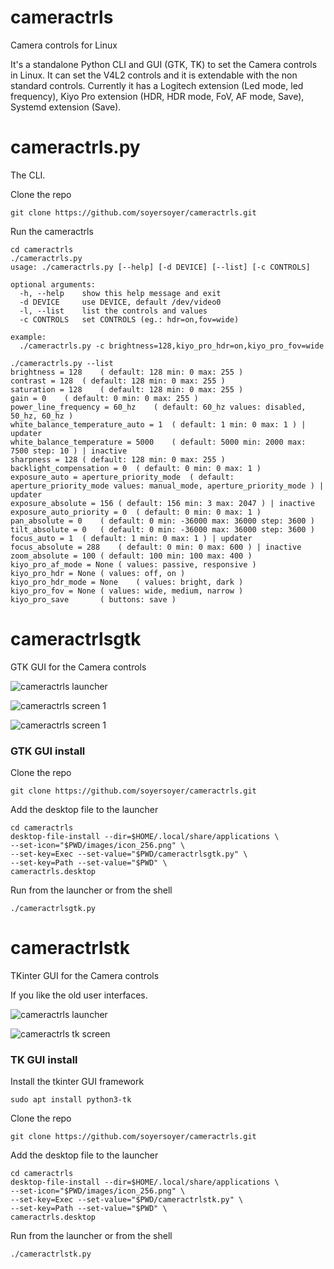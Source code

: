 # cameractrls
Camera controls for Linux

It's a standalone Python CLI and GUI (GTK, TK) to set the Camera controls in Linux. It can set the V4L2 controls and it is extendable with the non standard controls. Currently it has a Logitech extension (Led mode, led frequency), Kiyo Pro extension (HDR, HDR mode, FoV, AF mode, Save), Systemd extension (Save).

# cameractrls.py

The CLI.

Clone the repo
```shell
git clone https://github.com/soyersoyer/cameractrls.git
```

Run the cameractrls
```shell
cd cameractrls
./cameractrls.py
usage: ./cameractrls.py [--help] [-d DEVICE] [--list] [-c CONTROLS]

optional arguments:
  -h, --help    show this help message and exit
  -d DEVICE     use DEVICE, default /dev/video0
  -l, --list    list the controls and values
  -c CONTROLS   set CONTROLS (eg.: hdr=on,fov=wide)

example:
  ./cameractrls.py -c brightness=128,kiyo_pro_hdr=on,kiyo_pro_fov=wide
```

```shell
./cameractrls.py --list
brightness = 128	( default: 128 min: 0 max: 255 )
contrast = 128	( default: 128 min: 0 max: 255 )
saturation = 128	( default: 128 min: 0 max: 255 )
gain = 0	( default: 0 min: 0 max: 255 )
power_line_frequency = 60_hz	( default: 60_hz values: disabled, 50_hz, 60_hz )
white_balance_temperature_auto = 1	( default: 1 min: 0 max: 1 ) | updater
white_balance_temperature = 5000	( default: 5000 min: 2000 max: 7500 step: 10 ) | inactive
sharpness = 128	( default: 128 min: 0 max: 255 )
backlight_compensation = 0	( default: 0 min: 0 max: 1 )
exposure_auto = aperture_priority_mode	( default: aperture_priority_mode values: manual_mode, aperture_priority_mode ) | updater
exposure_absolute = 156	( default: 156 min: 3 max: 2047 ) | inactive
exposure_auto_priority = 0	( default: 0 min: 0 max: 1 )
pan_absolute = 0	( default: 0 min: -36000 max: 36000 step: 3600 )
tilt_absolute = 0	( default: 0 min: -36000 max: 36000 step: 3600 )
focus_auto = 1	( default: 1 min: 0 max: 1 ) | updater
focus_absolute = 288	( default: 0 min: 0 max: 600 ) | inactive
zoom_absolute = 100	( default: 100 min: 100 max: 400 )
kiyo_pro_af_mode = None	( values: passive, responsive )
kiyo_pro_hdr = None	( values: off, on )
kiyo_pro_hdr_mode = None	( values: bright, dark )
kiyo_pro_fov = None	( values: wide, medium, narrow )
kiyo_pro_save		( buttons: save )
```


# cameractrlsgtk
GTK GUI for the Camera controls

![cameractrls launcher](https://github.com/soyersoyer/cameractrls/raw/main/images/gui_launcher.png)

![cameractrls screen 1](https://github.com/soyersoyer/cameractrls/raw/main/images/gui_screen_gtk_1.png)

![cameractrls screen 1](https://github.com/soyersoyer/cameractrls/raw/main/images/gui_screen_gtk_2.png)

### GTK GUI install

Clone the repo
```shell
git clone https://github.com/soyersoyer/cameractrls.git
```

Add the desktop file to the launcher
```shell
cd cameractrls
desktop-file-install --dir=$HOME/.local/share/applications \
--set-icon="$PWD/images/icon_256.png" \
--set-key=Exec --set-value="$PWD/cameractrlsgtk.py" \
--set-key=Path --set-value="$PWD" \
cameractrls.desktop
```

Run from the launcher or from the shell
```shell
./cameractrlsgtk.py
```

# cameractrlstk
TKinter GUI for the Camera controls

If you like the old user interfaces.

![cameractrls launcher](https://github.com/soyersoyer/cameractrls/raw/main/images/gui_launcher.png)

![cameractrls tk screen](https://github.com/soyersoyer/cameractrls/raw/main/images/gui_screen_tk.png)


### TK GUI install

Install the tkinter GUI framework
```shell
sudo apt install python3-tk
```

Clone the repo
```shell
git clone https://github.com/soyersoyer/cameractrls.git
```

Add the desktop file to the launcher
```shell
cd cameractrls
desktop-file-install --dir=$HOME/.local/share/applications \
--set-icon="$PWD/images/icon_256.png" \
--set-key=Exec --set-value="$PWD/cameractrlstk.py" \
--set-key=Path --set-value="$PWD" \
cameractrls.desktop
```

Run from the launcher or from the shell
```shell
./cameractrlstk.py
```
